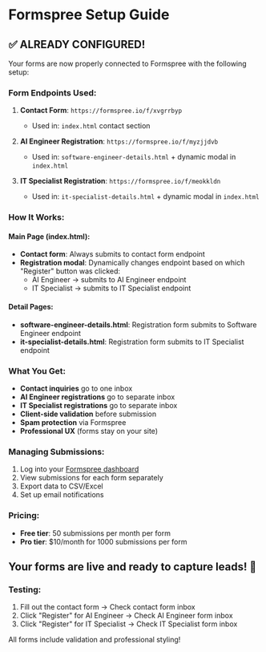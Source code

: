 # Formspree Setup Guide

## ✅ ALREADY CONFIGURED!

Your forms are now properly connected to Formspree with the following setup:

### Form Endpoints Used:

1. **Contact Form**: `https://formspree.io/f/xvgrrbyp`
   - Used in: `index.html` contact section
   
2. **AI Engineer Registration**: `https://formspree.io/f/myzjjdvb`
   - Used in: `software-engineer-details.html` + dynamic modal in `index.html`
   
3. **IT Specialist Registration**: `https://formspree.io/f/meokkldn`
   - Used in: `it-specialist-details.html` + dynamic modal in `index.html`

### How It Works:

#### Main Page (index.html):
- **Contact form**: Always submits to contact form endpoint
- **Registration modal**: Dynamically changes endpoint based on which "Register" button was clicked:
  - AI Engineer → submits to AI Engineer endpoint
  - IT Specialist → submits to IT Specialist endpoint

#### Detail Pages:
- **software-engineer-details.html**: Registration form submits to Software Engineer endpoint
- **it-specialist-details.html**: Registration form submits to IT Specialist endpoint

### What You Get:

- **Contact inquiries** go to one inbox
- **AI Engineer registrations** go to separate inbox
- **IT Specialist registrations** go to separate inbox
- **Client-side validation** before submission
- **Spam protection** via Formspree
- **Professional UX** (forms stay on your site)

### Managing Submissions:

1. Log into your [Formspree dashboard](https://formspree.io/forms)
2. View submissions for each form separately
3. Export data to CSV/Excel
4. Set up email notifications

### Pricing:
- **Free tier**: 50 submissions per month per form
- **Pro tier**: $10/month for 1000 submissions per form

## Your forms are live and ready to capture leads! 🚀

### Testing:
1. Fill out the contact form → Check contact form inbox
2. Click "Register" for AI Engineer → Check AI Engineer form inbox  
3. Click "Register" for IT Specialist → Check IT Specialist form inbox

All forms include validation and professional styling! 